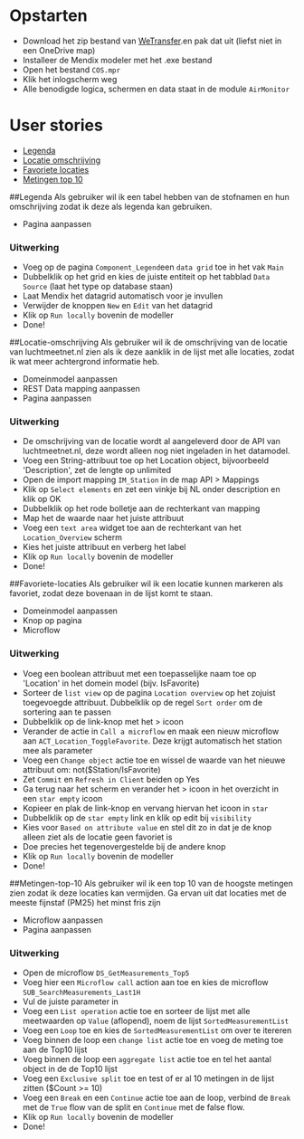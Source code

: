 # Opstarten
* Download het zip bestand van [WeTransfer](https://we.tl/t-axNGEGaOPh).en pak dat uit (liefst niet in een OneDrive map)
* Installeer de Mendix modeler met het .exe bestand
* Open het bestand `COS.mpr`
* Klik het inlogscherm weg
* Alle benodigde logica, schermen en data staat in de module `AirMonitor`

# User stories
* [Legenda](##Legenda)
* [Locatie omschrijving](##Locatie-omschrijving)
* [Favoriete locaties](##Favoriete-locaties)
* [Metingen top 10](##Metingen-top-10)

##Legenda
Als gebruiker wil ik een tabel hebben van de stofnamen en hun omschrijving zodat ik deze als legenda kan gebruiken.
- Pagina aanpassen

### Uitwerking
- Voeg op de pagina `Component_Legend`een `data grid` toe in het vak `Main`
- Dubbelklik op het grid en kies de juiste entiteit op het tabblad `Data Source` (laat het type op database staan)
- Laat Mendix het datagrid automatisch voor je invullen
- Verwijder de knoppen `New` en `Edit` van het datagrid
- Klik op `Run locally` bovenin de modeller
- Done!

##Locatie-omschrijving
Als gebruiker wil ik de omschrijving van de locatie van luchtmeetnet.nl zien als ik deze aanklik in de lijst met alle locaties, zodat ik wat meer achtergrond informatie heb.
- Domeinmodel aanpassen
- REST Data mapping aanpassen
- Pagina aanpassen

### Uitwerking
- De omschrijving van de locatie wordt al aangeleverd door de API van luchtmeetnet.nl, deze wordt alleen nog niet ingeladen in het datamodel.
- Voeg een String-attribuut toe op het Location object, bijvoorbeeld 'Description', zet de lengte op unlimited
- Open de import mapping `IM_Station` in de map API > Mappings
- Klik op `Select elements` en zet een vinkje bij NL onder description en klik op OK
- Dubbelklik op het rode bolletje aan de rechterkant van mapping
- Map het de waarde naar het juiste attribuut
- Voeg een `text area` widget toe aan de rechterkant van het `Location_Overview` scherm
- Kies het juiste attribuut en verberg het label
- Klik op `Run locally` bovenin de modeller
- Done!

##Favoriete-locaties
Als gebruiker wil ik een locatie kunnen markeren als favoriet, zodat deze bovenaan in de lijst komt te staan.
- Domeinmodel aanpassen
- Knop op pagina
- Microflow

### Uitwerking
- Voeg een boolean attribuut met een toepasselijke naam toe op 'Location' in het domein model (bijv. IsFavorite)
- Sorteer de `list view` op de pagina `Location overview` op het zojuist toegevoegde attribuut. Dubbelklik op de regel `Sort order` om de sortering aan te passen
- Dubbelklik op de link-knop met het > icoon
- Verander de actie in `Call a microflow` en maak een nieuw microflow aan `ACT_Location_ToggleFavorite`. Deze krijgt automatisch het station mee als parameter
- Voeg een `Change object` actie toe en wissel de waarde van het nieuwe attribuut om: not($Station/IsFavorite)
- Zet `Commit`  en `Refresh in Client` beiden op Yes
- Ga terug naar het scherm en verander het > icoon in het overzicht in een `star empty` icoon
- Kopieer en plak de link-knop en vervang hiervan het icoon in `star`
- Dubbelklik op de `star empty` link en klik op edit bij `visibility` 
- Kies voor `Based on attribute value` en stel dit zo in dat je de knop alleen ziet als de locatie geen favoriet is
- Doe precies het tegenovergestelde bij de andere knop
- Klik op `Run locally` bovenin de modeller
- Done!
	
##Metingen-top-10
Als gebruiker wil ik een top 10 van de hoogste metingen zien zodat ik deze locaties kan vermijden.
Ga ervan uit dat locaties met de meeste fijnstaf (PM25) het minst fris zijn
- Microflow aanpassen
- Pagina aanpassen

### Uitwerking
- Open de microflow `DS_GetMeasurements_Top5`
- Voeg hier een `Microflow call` action aan toe en kies de microflow `SUB_SearchMeasurements_Last1H`
- Vul de juiste parameter in
- Voeg een `List operation` actie toe en sorteer de lijst met alle meetwaarden op `Value` (aflopend), noem de lijst `SortedMeasurementList`
- Voeg een `Loop` toe en kies de `SortedMeasurementList` om over te itereren
- Voeg binnen de loop een `change list` actie toe en voeg de meting toe aan de Top10 lijst
- Voeg binnen de loop een `aggregate list` actie toe en tel het aantal object in de de Top10 lijst
- Voeg een `Exclusive split` toe en test of er al 10 metingen in de lijst zitten ($Count >= 10)
- Voeg een `Break` en een `Continue` actie toe aan de loop, verbind de `Break` met de `True` flow van de split en `Continue` met de false flow.
- Klik op `Run locally` bovenin de modeller
- Done!

